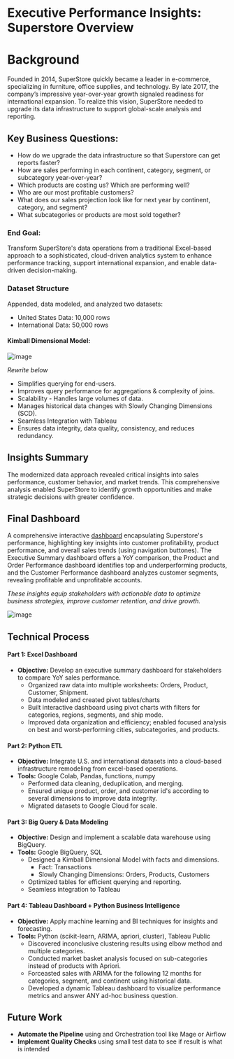 # Executive Performance Insights: Superstore Overview

# Background
Founded in 2014, SuperStore quickly became a leader in e-commerce, specializing in furniture, office supplies, and technology. By late 2017, the company’s impressive year-over-year growth signaled readiness for international expansion. To realize this vision, SuperStore needed to upgrade its data infrastructure to support global-scale analysis and reporting.

## Key Business Questions:
- How do we upgrade the data infrastructure so that Superstore can get reports faster?
- How are sales performing in each continent, category, segment, or subcategory year-over-year?
- Which products are costing us? Which are performing well?
- Who are our most profitable customers?
- What does our sales projection look like for next year by continent, category, and segment?
- What subcategories or products are most sold together?

### End Goal: 
Transform SuperStore's data operations from a traditional Excel-based approach to a sophisticated, cloud-driven analytics system to enhance performance tracking, support international expansion, and enable data-driven decision-making.

### Dataset Structure
Appended, data modeled, and analyzed two datasets:
- United States Data: 10,000 rows
- International Data: 50,000 rows
  
#### Kimball Dimensional Model:
![image](https://github.com/user-attachments/assets/3aa766ac-4d7c-4ce6-9997-44c80821e35a)

*Rewrite below*
- Simplifies querying for end-users.
- Improves query performance for aggregations & complexity of joins.
- Scalability - Handles large volumes of data.
- Manages historical data changes with Slowly Changing Dimensions (SCD).
- Seamless Integration with Tableau
- Ensures data integrity, data quality, consistency, and reduces redundancy.



## Insights Summary
The modernized data approach revealed critical insights into sales performance, customer behavior, and market trends. This comprehensive analysis enabled SuperStore to identify growth opportunities and make strategic decisions with greater confidence.

## Final Dashboard
A comprehensive interactive [dashboard](https://www.youtube.com/watch?v=DsPRlDSlaSQ) encapsulating Superstore's performance, highlighting key insights into customer profitability, product performance, and overall sales trends (using navigation buttones). The Executive Summary dashboard offers a YoY comparison, the Product and Order Performance dashboard identifies top and underperforming products, and the Customer Performance dashboard analyzes customer segments, revealing profitable and unprofitable accounts. 

*These insights equip stakeholders with actionable data to optimize business strategies, improve customer retention, and drive growth.*

![image](https://github.com/user-attachments/assets/ffc20586-fbfc-47a5-8f80-f8c0f65de756)


## Technical Process
#### Part 1: Excel Dashboard
- **Objective:** Develop an executive summary dashboard for stakeholders to compare YoY sales performance. 
  - Organized raw data into multiple worksheets: Orders, Product, Customer, Shipment.
  - Data modeled and created pivot tables/charts
  - Built interactive dashboard using pivot charts with filters for categories, regions, segments, and ship mode.
  - Improved data organization and efficiency; enabled focused analysis on best and worst-performing cities, subcategories, and products.

#### Part 2: Python ETL
- **Objective:** Integrate U.S. and international datasets into a cloud-based infrastructure remodeling from excel-based operations.
- **Tools:** Google Colab, Pandas, functions, numpy
  - Performed data cleaning, deduplication, and merging.
  - Ensured unique product, order, and customer id's according to several dimensions to improve data integrity.
  - Migrated datasets to Google Cloud for scale.

#### Part 3: Big Query & Data Modeling
- **Objective:** Design and implement a scalable data warehouse using BigQuery.
- **Tools:** Google BigQuery, SQL
  - Designed a Kimball Dimensional Model with facts and dimensions.
    - Fact: Transactions
    - Slowly Changing Dimensions: Orders, Products, Customers
  - Optimized tables for efficient querying and reporting.
  - Seamless integration to Tableau

#### Part 4: Tableau Dashboard + Python Business Intelligence
- **Objective:** Apply machine learning and BI techniques for insights and forecasting.
- **Tools:** Python (scikit-learn, ARIMA, apriori, cluster), Tableau Public
  - Discovered inconclusive clustering results using elbow method and multiple categories.
  - Conducted market basket analysis focused on sub-categories instead of products with Apriori.
  - Forceasted sales with ARIMA for the following 12 months for categories, segment, and continent using historical data.
  - Developed a dynamic Tableau dashboard to visualize performance metrics and answer ANY ad-hoc business question.

## Future Work
- **Automate the Pipeline** using and Orchestration tool like Mage or Airflow
- **Implement Quality Checks** using small test data to see if result is what is intended
